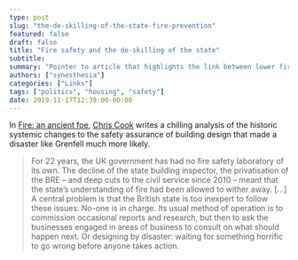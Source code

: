 ```yaml
---
type: post
slug: "the-de-skilling-of-the-state-fire-prevention"
featured: false
draft: false
title: "Fire safety and the de-skilling of the state"
subtitle: 
summary: "Pointer to article that highlights the link between lower fire safety and historic changes to the systems of governance in the UK"
authors: ["synesthesia"]
categories: ["Links"]
tags: ["politics", "housing", "safety"]
date: 2019-11-17T12:39:00-00:00
---
```


In [Fire: an ancient foe](https://members.tortoisemedia.com/2019/11/16/grenfell-and-fire-regs/content.html?sig=k-K5_XG7DTpEDkYDMz1IBVXVZPTRnXSwPxgFTh8HIgI&utm_source=Twitter&utm_medium=Social&utm_campaign=16Nov2019&utm_content=grenfell), [Chris Cook](https://uk.linkedin.com/in/chriscooktortoise) writes a chilling analysis of the historic systemic changes to the safety assurance of building design that made a disaster like Grenfell much more likely.

> For 22 years, the UK government has had no fire safety laboratory of its own. The decline of the state building inspector, the privatisation of the BRE – and deep cuts to the civil service since 2010 – meant that the state’s understanding of fire had been allowed to wither away. [...] A central problem is that the British state is too inexpert to follow these issues. No-one is in charge. Its usual method of operation is to commission occasional reports and research, but then to ask the businesses engaged in areas of business to consult on what should happen next. Or designing by disaster: waiting for something horrific to go wrong before anyone takes action.
> 


